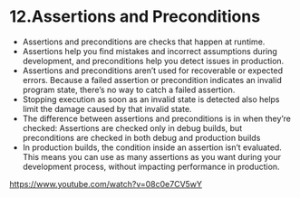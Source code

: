 # 12.Assertions and Preconditions

* Assertions and preconditions are checks that happen at runtime.
* Assertions help you find mistakes and incorrect assumptions during development, and preconditions help you detect issues in production.
* Assertions and preconditions aren’t used for recoverable or expected errors. Because a failed assertion or precondition indicates an invalid program state, there’s no way to catch a failed assertion.
* Stopping execution as soon as an invalid state is detected also helps limit the damage caused by that invalid state.
* The difference between assertions and preconditions is in when they’re checked: Assertions are checked only in debug builds, but preconditions are checked in both debug and production builds
* In production builds, the condition inside an assertion isn’t evaluated. This means you can use as many assertions as you want during your development process, without impacting performance in production.

https://www.youtube.com/watch?v=08c0e7CV5wY
